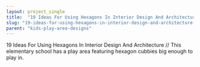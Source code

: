 ```yaml
---
layout: project_single
title:  "19 Ideas For Using Hexagons In Interior Design And Architecture // This elementary school has a play area featuring hexagon cubbies big enough to play in."
slug: "19-ideas-for-using-hexagons-in-interior-design-and-architecture-this-elementary-school-has-a-play"
parent: "kids-play-area-designs"
---
```

19 Ideas For Using Hexagons In Interior Design And Architecture // This elementary school has a play area featuring hexagon cubbies big enough to play in.